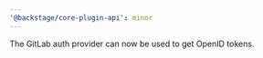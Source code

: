 ```yaml
---
'@backstage/core-plugin-api': minor
---
```


The GitLab auth provider can now be used to get OpenID tokens.
